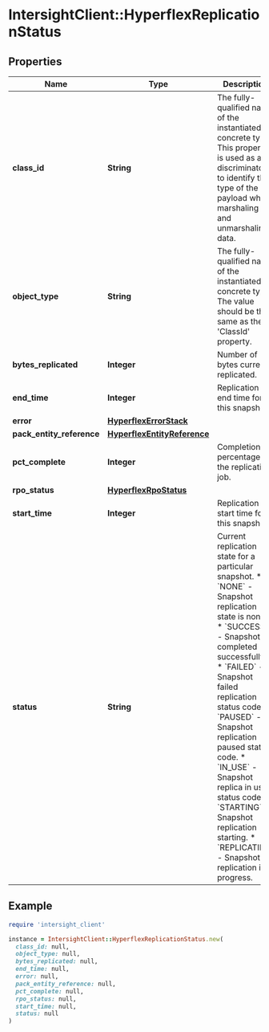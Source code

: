 # IntersightClient::HyperflexReplicationStatus

## Properties

| Name | Type | Description | Notes |
| ---- | ---- | ----------- | ----- |
| **class_id** | **String** | The fully-qualified name of the instantiated, concrete type. This property is used as a discriminator to identify the type of the payload when marshaling and unmarshaling data. | [default to &#39;hyperflex.ReplicationStatus&#39;] |
| **object_type** | **String** | The fully-qualified name of the instantiated, concrete type. The value should be the same as the &#39;ClassId&#39; property. | [default to &#39;hyperflex.ReplicationStatus&#39;] |
| **bytes_replicated** | **Integer** | Number of bytes currently replicated. | [optional][readonly] |
| **end_time** | **Integer** | Replication end time for this snapshot. | [optional][readonly] |
| **error** | [**HyperflexErrorStack**](HyperflexErrorStack.md) |  | [optional] |
| **pack_entity_reference** | [**HyperflexEntityReference**](HyperflexEntityReference.md) |  | [optional] |
| **pct_complete** | **Integer** | Completion percentage for the replication job. | [optional][readonly] |
| **rpo_status** | [**HyperflexRpoStatus**](HyperflexRpoStatus.md) |  | [optional] |
| **start_time** | **Integer** | Replication start time for this snapshot. | [optional][readonly] |
| **status** | **String** | Current replication state for a particular snapshot. * &#x60;NONE&#x60; - Snapshot replication state is none. * &#x60;SUCCESS&#x60; - Snapshot completed successfully. * &#x60;FAILED&#x60; - Snapshot failed replication status code. * &#x60;PAUSED&#x60; - Snapshot replication paused status code. * &#x60;IN_USE&#x60; - Snapshot replica in use status code. * &#x60;STARTING&#x60; - Snapshot replication starting. * &#x60;REPLICATING&#x60; - Snapshot replication in progress. | [optional][readonly][default to &#39;NONE&#39;] |

## Example

```ruby
require 'intersight_client'

instance = IntersightClient::HyperflexReplicationStatus.new(
  class_id: null,
  object_type: null,
  bytes_replicated: null,
  end_time: null,
  error: null,
  pack_entity_reference: null,
  pct_complete: null,
  rpo_status: null,
  start_time: null,
  status: null
)
```

